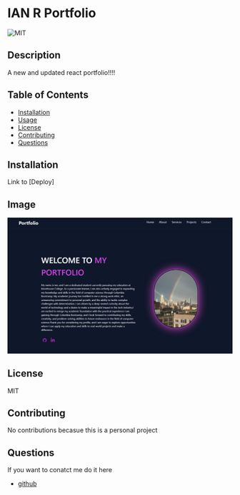 # IAN R Portfolio

![MIT](https://img.shields.io/badge/License-MIT-blue)

## Description

A new and updated react portfolio!!!!

## Table of Contents

- [Installation](#installation)
- [Usage](#usage)
- [License](#license)
- [Contributing](#contributing)
- [Questions](#questions)

## Installation

Link to [Deploy]

## Image 

![screenshot](./src/assets/screenshotportfolio.png)

## License

MIT

## Contributing

No contributions becasue this is a personal project


## Questions

If you want to conatct me do it here

- [github](https://github.com/sentuhxd)
